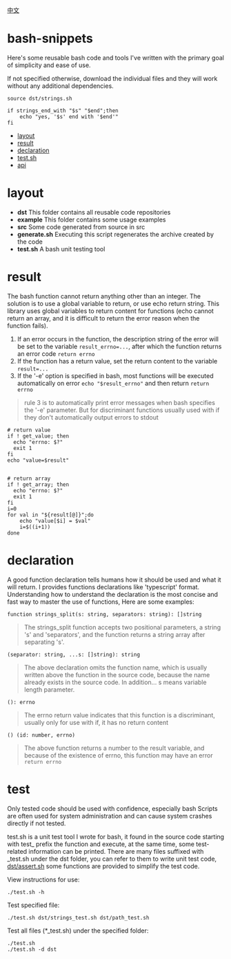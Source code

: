 [中文](README.zh.md)

# bash-snippets

Here's some reusable bash code and tools I've written with the primary goal of
simplicity and ease of use.

If not specified otherwise, download the individual files and they will work
without any additional dependencies.

```
source dst/strings.sh

if strings_end_with "$s" "$end";then
    echo "yes, '$s' end with '$end'"
fi
```

- [layout](#layout)
- [result](#result)
- [declaration](#declaration)
- [test.sh](#test)
- [api](document/en/README.md)

# layout

- **dst** This folder contains all reusable code repositories
- **example** This folder contains some usage examples
- **src** Some code generated from source in src
- **generate.sh** Executing this script regenerates the archive created by the
  code
- **test.sh** A bash unit testing tool

# result

The bash function cannot return anything other than an integer. The solution is
to use a global variable to return, or use echo return string. This library uses
global variables to return content for functions (echo cannot return an array,
and it is difficult to return the error reason when the function fails).

1. If an error occurs in the function, the description string of the error will
   be set to the variable `result_errno=...`, after which the function returns
   an error code `return errno`
2. If the function has a return value, set the return content to the variable
   `result=...`
3. If the '-e' option is specified in bash, most functions will be executed
   automatically on error `echo "$result_errno"` and then return `return errno`

> rule 3 is to automatically print error messages when bash specifies the '-e'
> parameter. But for discriminant functions usually used with if they don't
> automatically output errors to stdout

```
# return value
if ! get_value; then
  echo "errno: $?"
  exit 1
fi
echo "value=$result"


# return array
if ! get_array; then
  echo "errno: $?"
  exit 1
fi
i=0
for val in "${result[@]}";do
    echo "value[$i] = $val"
    i=$((i+1))
done
```

# declaration

A good function declaration tells humans how it should be used and what it will
return. I provides functions declarations like 'typescript' format.
Understanding how to understand the declaration is the most concise and fast way
to master the use of functions, Here are some examples:

```
function strings_split(s: string, separators: string): []string
```

> The strings_split function accepts two positional parameters, a string 's' and
> 'separators', and the function returns a string array after separating 's'.

```
(separator: string, ...s: []string): string
```

> The above declaration omits the function name, which is usually written above
> the function in the source code, because the name already exists in the source
> code. In addition... s means variable length parameter.

```
(): errno
```

> The errno return value indicates that this function is a discriminant, usually
> only for use with if, it has no return content

```
() (id: number, errno)
```

> The above function returns a number to the result variable, and because of the
> existence of errno, this function may have an error `return errno`

# test

Only tested code should be used with confidence, especially bash Scripts are
often used for system administration and can cause system crashes directly if
not tested.

test.sh is a unit test tool I wrote for bash, it found in the source code
starting with test_ prefix the function and execute, at the same time, some
test-related information can be printed. There are many files suffixed with
_test.sh under the dst folder, you can refer to them to write unit test code,
[dst/assert.sh](document/en/assert.md) some functions are provided to simplify
the test code.

View instructions for use:

```
./test.sh -h
```

Test specified file:

```
./test.sh dst/strings_test.sh dst/path_test.sh
```

Test all files (*_test.sh) under the specified folder:

```
./test.sh
./test.sh -d dst
```

